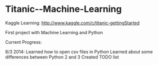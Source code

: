 Titanic--Machine-Learning
=========================

Kaggle Learning: http://www.kaggle.com/c/titanic-gettingStarted

First project with Machine Learning and Python

Current Progress:

8/3 2014:
Learned how to open csv files in Python
Learned about some differences between Python 2 and 3
Created TODO list
